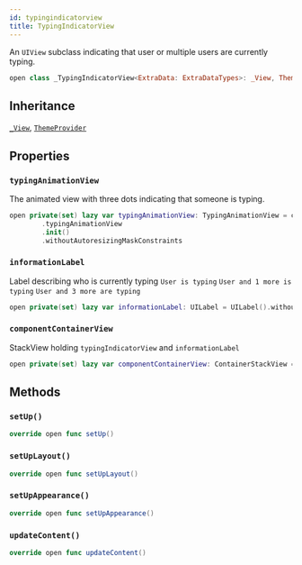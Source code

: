 ```yaml
---
id: typingindicatorview 
title: TypingIndicatorView
--- 
```


An `UIView` subclass indicating that user or multiple users are currently typing.

``` swift
open class _TypingIndicatorView<ExtraData: ExtraDataTypes>: _View, ThemeProvider 
```

## Inheritance

[`_View`](../CommonViews/_View), [`ThemeProvider`](../Utils/ThemeProvider)

## Properties

### `typingAnimationView`

The animated view with three dots indicating that someone is typing.

``` swift
open private(set) lazy var typingAnimationView: TypingAnimationView = components
        .typingAnimationView
        .init()
        .withoutAutoresizingMaskConstraints
```

### `informationLabel`

Label describing who is currently typing
`User is typing`
`User and 1 more is typing`
`User and 3 more are typing`

``` swift
open private(set) lazy var informationLabel: UILabel = UILabel().withoutAutoresizingMaskConstraints
```

### `componentContainerView`

StackView holding `typingIndicatorView` and `informationLabel`

``` swift
open private(set) lazy var componentContainerView: ContainerStackView = ContainerStackView().withoutAutoresizingMaskConstraints
```

## Methods

### `setUp()`

``` swift
override open func setUp() 
```

### `setUpLayout()`

``` swift
override open func setUpLayout() 
```

### `setUpAppearance()`

``` swift
override open func setUpAppearance() 
```

### `updateContent()`

``` swift
override open func updateContent() 
```
